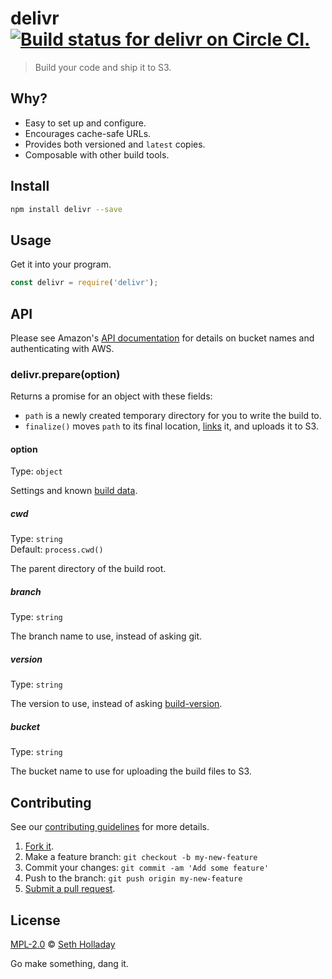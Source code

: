 # delivr [![Build status for delivr on Circle CI.](https://img.shields.io/circleci/project/sholladay/delivr/master.svg "Circle Build Status")](https://circleci.com/gh/sholladay/delivr "Delivr Builds")

> Build your code and ship it to S3.

## Why?

 - Easy to set up and configure.
 - Encourages cache-safe URLs.
 - Provides both versioned and `latest` copies.
 - Composable with other build tools.

## Install

```sh
npm install delivr --save
```

## Usage

Get it into your program.

```js
const delivr = require('delivr');
```

## API

Please see Amazon's [API documentation](http://docs.aws.amazon.com/AWSJavaScriptSDK/latest/AWS/S3.html) for details on bucket names and authenticating with AWS.

### delivr.prepare(option)

Returns a promise for an object with these fields:

 - `path` is a newly created temporary directory for you to write the build to.
 - `finalize()` moves `path` to its final location, [links](https://github.com/sholladay/build-dir#builddirlinkoption) it, and uploads it to S3.

#### option

Type: `object`

Settings and known [build data](https://github.com/sholladay/build-data).

##### cwd

Type: `string`<br>
Default: `process.cwd()`

The parent directory of the build root.

##### branch

Type: `string`

The branch name to use, instead of asking git.

##### version

Type: `string`

The version to use, instead of asking [build-version](https://github.com/sholladay/build-version).

##### bucket

Type: `string`

The bucket name to use for uploading the build files to S3.

## Contributing

See our [contributing guidelines](https://github.com/sholladay/delivr/blob/master/CONTRIBUTING.md "The guidelines for participating in this project.") for more details.

1. [Fork it](https://github.com/sholladay/delivr/fork).
2. Make a feature branch: `git checkout -b my-new-feature`
3. Commit your changes: `git commit -am 'Add some feature'`
4. Push to the branch: `git push origin my-new-feature`
5. [Submit a pull request](https://github.com/sholladay/delivr/compare "Submit code to this project for review.").

## License

[MPL-2.0](https://github.com/sholladay/delivr/blob/master/LICENSE "The license for delivr.") © [Seth Holladay](http://seth-holladay.com "Author of delivr.")

Go make something, dang it.
